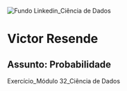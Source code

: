 ![Fundo Linkedin_Ciência de Dados](https://github.com/user-attachments/assets/4a02b597-2d4f-4558-8b77-8f7ad18297b2)
# Victor Resende
## Assunto: Probabilidade
Exercício_Módulo 32_Ciência de Dados
